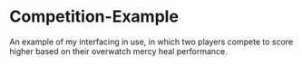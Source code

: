# Competition-Example
An example of my interfacing in use, in which two players compete to score higher based on their overwatch mercy heal performance.
